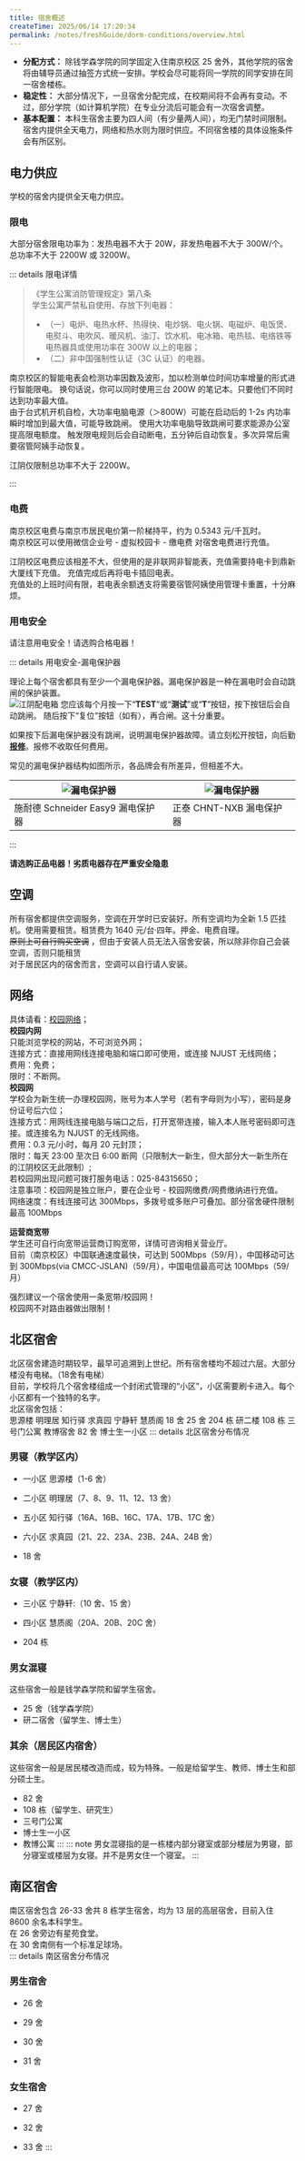 ```yaml
---
title: 宿舍概述
createTime: 2025/06/14 17:20:34
permalink: /notes/freshGuide/dorm-conditions/overview.html
---
```



* **分配方式：** 除钱学森学院的同学固定入住南京校区 25 舍外，其他学院的宿舍将由辅导员通过抽签方式统一安排。学校会尽可能将同一学院的同学安排在同一宿舍楼栋。
* **稳定性：** 大部分情况下，一旦宿舍分配完成，在校期间将不会再有变动。不过，部分学院（如计算机学院）在专业分流后可能会有一次宿舍调整。
* **基本配置：** 本科生宿舍主要为四人间（有少量两人间），均无门禁时间限制。  
  宿舍内提供全天电力，网络和热水则为限时供应。不同宿舍楼的具体设施条件会有所区别。
  
## 电力供应

学校的宿舍内提供全天电力供应。

### 限电

大部分宿舍限电功率为：发热电器不大于 20W，非发热电器不大于 300W/个。总功率不大于 2200W 或 3200W。

::: details  限电详情

>《学生公寓消防管理规定》第八条  
>学生公寓严禁私自使用、存放下列电器：
>
>* （一）电炉、电热水杯、热得快、电炒锅、电火锅、电磁炉、电饭煲、电熨斗、电吹风、暖风机、油汀、饮水机、电冰箱、电热毯、电络铁等电热器具或使用功率在 300W 以上的电器；
>* （二）非中国强制性认证（3C 认证）的电器。

南京校区的智能电表会检测功率因数及波形，加以检测单位时间功率增量的形式进行智能限电。
换句话说，你可以同时使用三台 200W 的笔记本。只要他们不同时达到功率最大值。  
由于台式机开机自检，大功率电脑电源（＞800W）可能在启动后的 1-2s 内功率瞬时增加到最大值，可能导致跳闸。
使用大功率电脑导致跳闸可要求能源办公室提高限电额度。
触发限电规则后会自动断电，五分钟后自动恢复。多次异常后需要宿管阿姨手动恢复。  

江阴仅限制总功率不大于 2200W。

::: 

### 电费

南京校区电费与南京市居民电价第一阶梯持平，约为 0.5343 元/千瓦时。  
南京校区可以使用微信企业号 - 虚拟校园卡 - 缴电费 对宿舍电费进行充值。

江阴校区电费应该相差不大，但使用的是非联网非智能表，充值需要持电卡到鼎新大厦线下充值。
充值完成后再将电卡插回电表。  
充值处的上班时间有限，若电表余额透支将需要宿管阿姨使用管理卡重置，十分麻烦。

### 用电安全

请注意用电安全！请选购合格电器！

::: details  用电安全-漏电保护器

理论上每个宿舍都具有至少一个漏电保护器。漏电保护器是一种在漏电时会自动跳闸的保护装置。  
![江阴配电箱](static/Jiangyin_Subpanel.png)
您应该每个月按一下“**TEST**”或“**测试**”或“**T**”按钮，按下按钮后会自动跳闸。
随后按下“复位”按钮（如有），再合闸。这十分重要。

如果按下后漏电保护器没有跳闸，说明漏电保护器故障。请立刻松开按钮，向后勤[**报修**](/notes/freshGuide/dorm-conditions/fix-severice.html)。报修不收取任何费用。

常见的漏电保护器结构如图所示，各品牌会有所差异，但相差不大。

| ![漏电保护器](static/RCD_Schneider.png)| ![漏电保护器](static/RCD_CHNT.png) |
| --- | --- |
| 施耐德 Schneider Easy9 漏电保护器 | 正泰 CHNT-NXB 漏电保护器 |

::: 

**请选购正品电器！劣质电器存在严重安全隐患**

## 空调

所有宿舍都提供空调服务，空调在开学时已安装好。所有空调均为全新 1.5 匹挂机。使用需要租赁。租赁费为 1640 元/台·四年。押金、电费自理。  
~~原则上可自行购买空调~~  ，但由于安装人员无法入宿舍安装，所以除非你自己会装空调，否则只能租赁  
对于居民区内的宿舍而言，空调可以自行请人安装。  

## 网络

具体请看：[校园网络](/aboutNetwork.md)；  
**校园内网**  
只能浏览学校的网站，不可浏览外网；  
连接方式：直接用网线连接电脑和端口即可使用，或连接 NJUST 无线网络；  
费用：免费；  
限时：不断网。  
**校园网**  
学校会为新生统一办理校园网，账号为本人学号（若有字母则为小写），密码是身份证号后六位；  
连接方式：用网线连接电脑与端口之后，打开宽带连接，输入本人账号密码即可连接。或连接名为 NJUST 的无线网络。  
费用：0.3 元/小时，每月 20 元封顶；  
限时：每天 23:00 至次日 6:00 断网（只限制大一新生，但大部分大一新生所在的江阴校区无此限制）;  
若校园网出现问题可拨打服务电话：025-84315650；  
注意事项：校园网是独立账户，要在企业号 - 校园网缴费/网费缴纳进行充值。  
网络速度：有线连接可达 300Mbps，多拨号或多账户可叠加。部分宿舍硬件限制最高 100Mbps  

**运营商宽带**  
学生还可自行向宽带运营商订购宽带，详情可咨询相关营业厅。  
目前（南京校区）中国联通速度最快，可达到 500Mbps（59/月），中国移动可达到 300Mbps(via CMCC-JSLAN)（59/月），中国电信最高可达 100Mbps（59/月）

强烈建议一个宿舍使用一条宽带/校园网！  
校园网不对路由器做出限制！

## 北区宿舍

北区宿舍建造时期较早，最早可追溯到上世纪。所有宿舍楼均不超过六层。大部分楼没有电梯。（18舍有电梯）  
目前，学校将几个宿舍楼组成一个封闭式管理的“小区”，小区需要刷卡进入。每个小区都有一个独特的名字。  
北区宿舍包括：  
思源楼 明理居 知行驿 求真园 宁静轩 慧质阁 18 舍 25 舍 204 栋 研二楼 108 栋 三号门公寓 教博宿舍 82 舍 博士生一小区
::: details  北区宿舍分布情况

### 男寝（教学区内）

* 一小区 思源楼（1-6 舍）

* 二小区 明理居（7、8、9、11、12、13 舍）
* 五小区 知行驿（16A、16B、16C、17A、17B、17C 舍）
* 六小区 求真园（21、22、23A、23B、24A、24B 舍）
* 18 舍
  
### 女寝（教学区内）

* 三小区 宁静轩:（10 舍、15 舍）

* 四小区 慧质阁（20A、20B、20C 舍）
* 204 栋

### 男女混寝

这些宿舍一般是钱学森学院和留学生宿舍。

* 25 舍（钱学森学院）
* 研二宿舍（留学生、博士生）  

### 其余（居民区内宿舍）

这些宿舍一般是居民楼改造而成，较为特殊。一般是给留学生、教师、博士生和部分硕士生。

* 82 舍
* 108 栋（留学生、研究生）
* 三号门公寓
* 博士生一小区
* 教博公寓
:::
::: note
男女混寝指的是一栋楼内部分寝室或部分楼层为男寝，部分寝室或楼层为女寝。并不是男女住一个寝室。
:::

## 南区宿舍

南区宿舍包含 26-33 舍共 8 栋学生宿舍，均为 13 层的高层宿舍，目前入住 8600 余名本科学生。  
在 26 舍旁边有星苑食堂。  
在 30 舍南侧有一个标准足球场。  
::: details 南区宿舍分布情况

### 男生宿舍

* 26 舍

* 29 舍
* 30 舍
* 31 舍

### 女生宿舍

* 27 舍

* 32 舍
* 33 舍
:::
